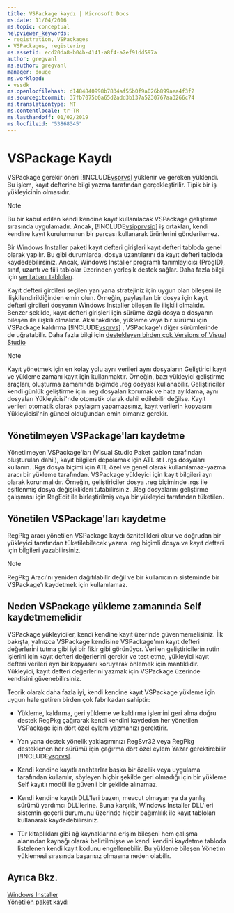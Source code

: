 ```yaml
---
title: VSPackage kaydı | Microsoft Docs
ms.date: 11/04/2016
ms.topic: conceptual
helpviewer_keywords:
- registration, VSPackages
- VSPackages, registering
ms.assetid: ecd20da8-b04b-4141-a8f4-a2ef91dd597a
author: gregvanl
ms.author: gregvanl
manager: douge
ms.workload:
- vssdk
ms.openlocfilehash: d1484840998b7834af55b0f9a026b899aea4f3f2
ms.sourcegitcommit: 37fb7075b0a65d2add3b137a5230767aa3266c74
ms.translationtype: MT
ms.contentlocale: tr-TR
ms.lasthandoff: 01/02/2019
ms.locfileid: "53868345"
---
```

# <a name="vspackage-registration"></a>VSPackage Kaydı
VSPackage gerekir öneri [!INCLUDE[vsprvs](../../code-quality/includes/vsprvs_md.md)] yüklenir ve gereken yüklendi. Bu işlem, kayıt defterine bilgi yazma tarafından gerçekleştirilir. Tipik bir iş yükleyicinin olmasıdır.  
  
> [!NOTE]
>  Bu bir kabul edilen kendi kendine kayıt kullanılacak VSPackage geliştirme sırasında uygulamadır. Ancak, [!INCLUDE[vsipprvsip](../../extensibility/includes/vsipprvsip_md.md)] iş ortakları, kendi kendine kayıt kurulumunun bir parçası kullanarak ürünlerini gönderilemez.  
  
 Bir Windows Installer paketi kayıt defteri girişleri kayıt defteri tabloda genel olarak yapılır. Bu gibi durumlarda, dosya uzantılarını da kayıt defteri tabloda kaydedebilirsiniz. Ancak, Windows Installer programlı tanımlayıcısı (ProgID), sınıf, uzantı ve fiili tablolar üzerinden yerleşik destek sağlar. Daha fazla bilgi için [veritabanı tabloları](/windows/desktop/Msi/database-tables).  
  
 Kayıt defteri girdileri seçilen yan yana stratejiniz için uygun olan bileşeni ile ilişkilendirildiğinden emin olun. Örneğin, paylaşılan bir dosya için kayıt defteri girdileri dosyanın Windows Installer bileşen ile ilişkili olmalıdır. Benzer şekilde, kayıt defteri girişleri için sürüme özgü dosya o dosyanın bileşen ile ilişkili olmalıdır. Aksi takdirde, yükleme veya bir sürümü için VSPackage kaldırma [!INCLUDE[vsprvs](../../code-quality/includes/vsprvs_md.md)] , VSPackage'ı diğer sürümlerinde de uğratabilir. Daha fazla bilgi için [destekleyen birden çok Versions of Visual Studio](../../extensibility/supporting-multiple-versions-of-visual-studio.md)  
  
> [!NOTE]
>  Kayıt yönetmek için en kolay yolu aynı verileri aynı dosyaların Geliştirici kayıt ve yükleme zamanı kayıt için kullanmaktır. Örneğin, bazı yükleyici geliştirme araçları, oluşturma zamanında biçimde .reg dosyası kullanabilir. Geliştiriciler kendi günlük geliştirme için .reg dosyaları korumak ve hata ayıklama, aynı dosyaları Yükleyicisi'nde otomatik olarak dahil edilebilir değilse. Kayıt verileri otomatik olarak paylaşım yapamazsınız, kayıt verilerin kopyasını Yükleyicisi'nin güncel olduğundan emin olmanız gerekir.  
  
## <a name="registering-unmanaged-vspackages"></a>Yönetilmeyen VSPackage'ları kaydetme  
 Yönetilmeyen VSPackage'ları (Visual Studio Paket şablon tarafından oluşturulan dahil), kayıt bilgileri depolamak için ATL stil .rgs dosyaları kullanın. .Rgs dosya biçimi için ATL özel ve genel olarak kullanılamaz-yazma aracı bir yükleme tarafından. VSPackage yükleyici için kayıt bilgileri ayrı olarak korunmalıdır. Örneğin, geliştiriciler dosya .reg biçiminde .rgs ile eşitlenmiş dosya değişiklikleri tutabilirsiniz. .Reg dosyalarını geliştirme çalışması için RegEdit ile birleştirilmiş veya bir yükleyici tarafından tüketilen.  
  
## <a name="registering-managed-vspackages"></a>Yönetilen VSPackage'ları kaydetme  
 RegPkg aracı yönetilen VSPackage kaydı öznitelikleri okur ve doğrudan bir yükleyici tarafından tüketilebilecek yazma .reg biçimli dosya ve kayıt defteri için bilgileri yazabilirsiniz.  
  
> [!NOTE]
>  RegPkg Aracı'nı yeniden dağıtılabilir değil ve bir kullanıcının sisteminde bir VSPackage'ı kaydetmek için kullanılamaz.  
  
## <a name="why-vspackages-should-not-self-register-at-install-time"></a>Neden VSPackage yükleme zamanında Self kaydetmemelidir  
 VSPackage yükleyiciler, kendi kendine kayıt üzerinde güvenmemelisiniz. İlk bakışta, yalnızca VSPackage kendisine VSPackage'nın kayıt defteri değerlerini tutma gibi iyi bir fikir gibi görünüyor. Verilen geliştiricilerin rutin işlerini için kayıt defteri değerlerini gerekir ve test etme, yükleyici kayıt defteri verileri ayrı bir kopyasını koruyarak önlemek için mantıklıdır. Yükleyici, kayıt defteri değerlerini yazmak için VSPackage üzerinde kendisini güvenebilirsiniz.  
  
 Teorik olarak daha fazla iyi, kendi kendine kayıt VSPackage yükleme için uygun hale getiren birden çok fabrikadan sahiptir:  
  
- Yükleme, kaldırma, geri yükleme ve kaldırma işlemini geri alma doğru destek RegPkg çağırarak kendi kendini kaydeden her yönetilen VSPackage için dört özel eylem yazmanızı gerektirir.  
  
- Yan yana destek yönelik yaklaşımınızı RegSvr32 veya RegPkg desteklenen her sürümü için çağırma dört özel eylem Yazar gerektirebilir [!INCLUDE[vsprvs](../../code-quality/includes/vsprvs_md.md)].  
  
- Kendi kendine kayıtlı anahtarlar başka bir özellik veya uygulama tarafından kullanılır, söyleyen hiçbir şekilde geri olmadığı için bir yükleme Self kayıtlı modül ile güvenli bir şekilde alınamaz.  
  
- Kendi kendine kayıtlı DLL'leri bazen, mevcut olmayan ya da yanlış sürümü yardımcı DLL'lerine. Buna karşılık, Windows Installer DLL'leri sistemin geçerli durumunu üzerinde hiçbir bağımlılık ile kayıt tabloları kullanarak kaydedebilirsiniz.  
  
- Tür kitaplıkları gibi ağ kaynaklarına erişim bileşeni hem çalışma alanından kaynağı olarak belirtilmişse ve kendi kendini kaydetme tabloda listelenen kendi kayıt kodunu engellenebilir. Bu yükleme bileşen Yönetim yüklemesi sırasında başarısız olmasına neden olabilir.  
  
## <a name="see-also"></a>Ayrıca Bkz.  
 [Windows Installer](/windows/desktop/Msi/windows-installer-portal)   
 [Yönetilen paket kaydı](https://msdn.microsoft.com/library/f69e0ea3-6a92-4639-8ca9-4c9c210e58a1)